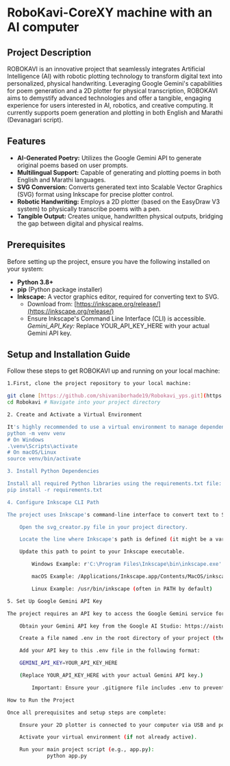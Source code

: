 # RoboKavi-CoreXY machine with an AI computer 


## Project Description

ROBOKAVI is an innovative project that seamlessly integrates Artificial Intelligence (AI) with robotic plotting technology to transform digital text into personalized, physical handwriting. Leveraging Google Gemini's capabilities for poem generation and a 2D plotter for physical transcription, ROBOKAVI aims to demystify advanced technologies and offer a tangible, engaging experience for users interested in AI, robotics, and creative computing. It currently supports poem generation and plotting in both English and Marathi (Devanagari script).

## Features

* **AI-Generated Poetry:** Utilizes the Google Gemini API to generate original poems based on user prompts.
* **Multilingual Support:** Capable of generating and plotting poems in both English and Marathi languages.
* **SVG Conversion:** Converts generated text into Scalable Vector Graphics (SVG) format using Inkscape for precise plotter control.
* **Robotic Handwriting:** Employs a 2D plotter (based on the EasyDraw V3 system) to physically transcribe poems with a pen.
* **Tangible Output:** Creates unique, handwritten physical outputs, bridging the gap between digital and physical realms.

## Prerequisites

Before setting up the project, ensure you have the following installed on your system:

* **Python 3.8+**
* **pip** (Python package installer)
* **Inkscape:** A vector graphics editor, required for converting text to SVG.
    * Download from: [https://inkscape.org/release/](https://inkscape.org/release/)
    * Ensure Inkscape's Command Line Interface (CLI) is accessible.
*Gemini_API_Key:* Replace YOUR_API_KEY_HERE with your actual Gemini API key.

## Setup and Installation Guide

Follow these steps to get ROBOKAVI up and running on your local machine:


```bash
1.First, clone the project repository to your local machine:

git clone [https://github.com/shivaniborhade19/Robokavi_yps.git](https://github.com/shivaniborhade19/Robokavi_yps.git)
cd Robokavi # Navigate into your project directory

2. Create and Activate a Virtual Environment

It's highly recommended to use a virtual environment to manage dependencies:
python -m venv venv
# On Windows
.\venv\Scripts\activate
# On macOS/Linux
source venv/bin/activate

3. Install Python Dependencies

Install all required Python libraries using the requirements.txt file:
pip install -r requirements.txt

4. Configure Inkscape CLI Path

The project uses Inkscape's command-line interface to convert text to SVG. You need to ensure the svg_creator.py script knows where to find Inkscape's executable.

    Open the svg_creator.py file in your project directory.

    Locate the line where Inkscape's path is defined (it might be a variable like INKSCAPE_PATH or part of a subprocess.run command).

    Update this path to point to your Inkscape executable.

        Windows Example: r'C:\Program Files\Inkscape\bin\inkscape.exe'

        macOS Example: /Applications/Inkscape.app/Contents/MacOS/inkscape

        Linux Example: /usr/bin/inkscape (often in PATH by default)

5. Set Up Google Gemini API Key

The project requires an API key to access the Google Gemini service for poem generation.

    Obtain your Gemini API key from the Google AI Studio: https://aistudio.google.com/

    Create a file named .env in the root directory of your project (the same directory as your main script, e.g., main.py).

    Add your API key to this .env file in the following format:

    GEMINI_API_KEY=YOUR_API_KEY_HERE

    (Replace YOUR_API_KEY_HERE with your actual Gemini API key.)

        Important: Ensure your .gitignore file includes .env to prevent your API key from being accidentally committed to your public repository.

How to Run the Project

Once all prerequisites and setup steps are complete:

    Ensure your 2D plotter is connected to your computer via USB and powered on.

    Activate your virtual environment (if not already active).

    Run your main project script (e.g., app.py):
             python app.py
